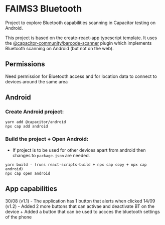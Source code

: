 # FAIMS3 Bluetooth

Project to explore Bluetooth capabilities scanning in Capacitor testing on Android.

This project is based on the create-react-app typescript template. It uses the
[@capacitor-community/barcode-scanner](https://github.com/capacitor-community/barcode-scanner)
plugin which implements Bluetooth scanning on Android (but not on the web).

## Permissions

Need permission for Bluetooth access and for location data to connect to devices
around the same area

## Android

### Create Android project:

```terminal
yarn add @capacitor/android
npx cap add android
```

### Build the project + Open Android:

- If project is to be used for other devices apart from android then changes to `package.json` are needed.

```terminal
yarn build - (runs react-scripts-build + npx cap copy + npx cap android)
npx cap open android
```

## App capabilities

30/08 (v1.1) - The application has 1 button that alerts when clicked
14/09 (v1.2) - Added 2 more buttons that can activae and deactivate BT on the device + Added a button that can be used to accces the bluetooth settings of the phone
